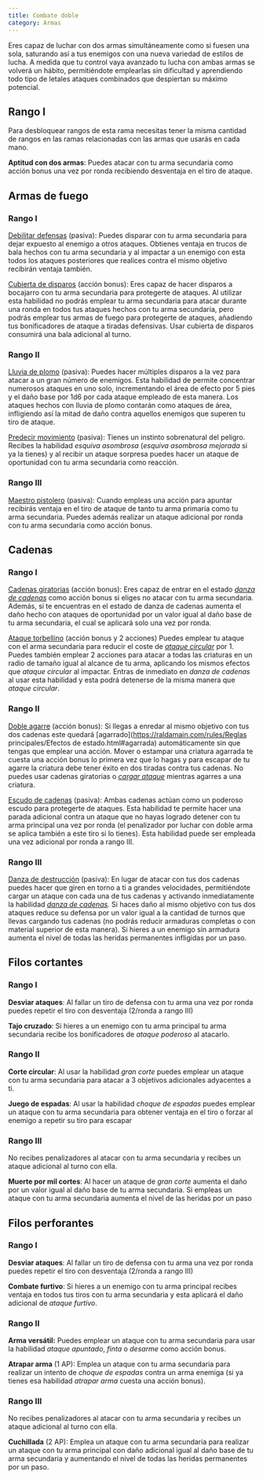 ```yaml
---
title: Combate doble
category: Armas
---
```


Eres capaz de luchar con dos armas simultáneamente como si fuesen una sola, saturando así a tus enemigos con una nueva variedad de estilos de lucha. A medida que tu control vaya avanzado tu lucha con ambas armas se volverá un hábito, permitiéndote emplearlas sin dificultad y aprendiendo todo tipo de letales ataques combinados que despiertan su máximo potencial.

## Rango I

Para desbloquear rangos de esta rama necesitas tener la misma cantidad de rangos en las ramas relacionadas con las armas que usarás en cada mano.

**Aptitud con dos armas**: Puedes atacar con tu arma secundaria como acción bonus una vez por ronda recibiendo desventaja en el tiro de ataque.

## Armas de fuego  

### Rango I 

<u>Debilitar defensas</u> (pasiva): Puedes disparar con tu arma secundaria para dejar expuesto al enemigo a otros ataques. Obtienes ventaja en trucos de bala hechos con tu arma secundaria y al impactar a un enemigo con esta todos los ataques posteriores que realices contra el mismo objetivo recibirán ventaja también. 

<u>Cubierta de disparos</u> (acción bonus): Eres capaz de hacer disparos a bocajarro con tu arma secundaria para protegerte de ataques. Al utilizar esta habilidad no podrás emplear tu arma secundaria para atacar durante una ronda en todos tus ataques hechos con tu arma secundaria, pero podrás emplear tus armas de fuego para protegerte de ataques, añadiendo tus bonificadores de ataque a tiradas defensivas. Usar cubierta de disparos consumirá una bala adicional al turno. 

### Rango II

<u>Lluvia de plomo</u> (pasiva): Puedes hacer múltiples disparos a la vez para atacar a un gran número de enemigos. Esta habilidad de permite concentrar numerosos ataques en uno solo, incrementando el área de efecto por 5 pies y el daño base por 1d6 por cada ataque empleado de esta manera. Los ataques hechos con lluvia de plomo contarán como ataques de área, infligiendo así la mitad de daño contra aquellos enemigos que superen tu tiro de ataque. 

<u>Predecir movimiento</u> (pasiva): Tienes un instinto sobrenatural del peligro. Recibes la habilidad *esquiva asombrosa* (*esquiva asombrosa mejorada* si ya la tienes) y al recibir un ataque sorpresa puedes hacer un ataque de oportunidad con tu arma secundaria como reacción. 

### Rango III 

<u>Maestro pistolero</u> (pasiva): Cuando empleas una acción para apuntar recibirás ventaja en el tiro de ataque de tanto tu arma primaria como tu arma secundaria. Puedes además realizar un ataque adicional por ronda con tu arma secundaria como acción bonus.

## Cadenas  

### Rango I 

<u>Cadenas giratorias</u> (acción bonus): Eres capaz de entrar en el estado *[danza de cadenas](https://raldamain.com/rules/Rangos/Armas/cadenas.html#rango-i)* como acción bonus si eliges no atacar con tu arma secundaria. Además, si te encuentras en el estado de danza de cadenas aumenta el daño hecho con ataques de oportunidad por un valor igual al daño base de tu arma secundaria, el cual se aplicará solo una vez por ronda.

<u>Ataque torbellino</u> (acción bonus y 2 acciones) Puedes emplear tu ataque con el arma secundaria para reducir el coste de *[ataque circular](https://raldamain.com/rules/Rangos/Armas/cadenas.html#rango-ii)* por 1. Puedes también emplear 2 acciones para atacar a todas las criaturas en un radio de tamaño igual al alcance de tu arma, aplicando los mismos efectos que *ataque circular* al impactar. Entras de inmediato en *danza de cadenas* al usar esta habilidad y esta podrá detenerse de la misma manera que *ataque circular*. 

### Rango II 

<u>Doble agarre</u> (acción bonus): Si llegas a enredar al mismo objetivo con tus dos cadenas este quedará [agarrado](https://raldamain.com/rules/Reglas principales/Efectos de estado.html#agarrada) automáticamente sin que tengas que emplear una acción. Mover o estampar una criatura agarrada te cuesta una acción bonus lo primera vez que lo hagas y para escapar de tu agarre la criatura debe tener éxito en dos tiradas contra tus cadenas. No puedes usar cadenas giratorias o *[cargar ataque](https://raldamain.com/rules/Rangos/Armas/cadenas.html#rango-ii)* mientras agarres a una criatura. 

<u>Escudo de cadenas</u> (pasiva): Ambas cadenas actúan como un poderoso escudo para protegerte de ataques. Esta habilidad te permite hacer una parada adicional contra un ataque que no hayas logrado detener con tu arma principal una vez por ronda (el penalizador por luchar con doble arma se aplica también a este tiro si lo tienes). Esta habilidad puede ser empleada una vez adicional por ronda a rango III.

### Rango III 

<u>Danza de destrucción</u> (pasiva): En lugar de atacar con tus dos cadenas puedes hacer que giren en torno a ti a grandes velocidades, permitiéndote cargar un ataque con cada una de tus cadenas y activando inmediatamente la habilidad *[danza de cadenas](https://raldamain.com/rules/Rangos/Armas/cadenas.html#rango-i).* Si haces daño al mismo objetivo con tus dos ataques reduce su defensa por un valor igual a la cantidad de turnos que llevas cargando tus cadenas (no podrás reducir armaduras completas o con material superior de esta manera). Si hieres a un enemigo sin armadura aumenta el nivel de todas las heridas permanentes infligidas por un paso. 

## Filos cortantes

### Rango I

**Desviar ataques**: Al fallar un tiro de defensa con tu arma una vez por ronda puedes repetir el tiro con desventaja (2/ronda a rango III)

**Tajo cruzado**: Si hieres a un enemigo con tu arma principal tu arma secundaria recibe los bonificadores de *ataque poderoso* al atacarlo. 

### Rango II

**Corte circular**: Al usar la habilidad *gran corte* puedes emplear un ataque con tu arma secundaria para atacar a 3 objetivos adicionales adyacentes a ti.

**Juego de espadas**: Al usar la habilidad *choque de espadas* puedes emplear un ataque con tu arma secundaria para obtener ventaja en el tiro o forzar al enemigo a repetir su tiro para escapar

### Rango III

No recibes penalizadores al atacar con tu arma secundaria y recibes un ataque adicional al turno con ella.

**Muerte por mil cortes**: Al hacer un ataque de *gran corte* aumenta el daño por un valor igual al daño base de tu arma secundaria. Si empleas un ataque con tu arma secundaria aumenta el nivel de las heridas por un paso

## Filos perforantes

### Rango I

**Desviar ataques**: Al fallar un tiro de defensa con tu arma una vez por ronda puedes repetir el tiro con desventaja (2/ronda a rango III)

**Combate furtivo**: Si hieres a un enemigo con tu arma principal recibes ventaja en todos tus tiros con tu arma secundaria y esta aplicará el daño adicional de *ataque furtivo*. 

### Rango II

**Arma versátil:**  Puedes emplear un ataque con tu arma secundaria para usar la habilidad *ataque apuntado*, *finta* o *desarme* como acción bonus.

**Atrapar arma** (1 AP): Emplea un ataque con tu arma secundaria para realizar un intento de *choque de espadas* contra un arma enemiga (si ya tienes esa habilidad *atrapar arma* cuesta una acción bonus). 

### Rango III

No recibes penalizadores al atacar con tu arma secundaria y recibes un ataque adicional al turno con ella.

**Cuchillada** (2 AP): Emplea un ataque con tu arma secundaria para realizar un ataque con tu arma principal con daño adicional igual al daño base de tu arma secundaria y aumentando el nivel de todas las heridas permanentes por un paso.
